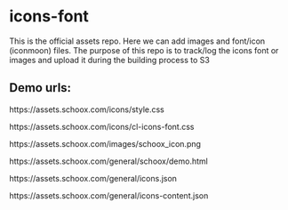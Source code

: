 # icons-font

This is the official assets repo. Here we can add images and font/icon (iconmoon) files. The purpose of this repo is to track/log the icons font or images and upload it during the building process to S3

Demo urls: 
-------------

<p>https://assets.schoox.com/icons/style.css</p>
<p>https://assets.schoox.com/icons/cl-icons-font.css</p>
<p>https://assets.schoox.com/images/schoox_icon.png</p>
<p>https://assets.schoox.com/general/schoox/demo.html</p>
<p>https://assets.schoox.com/general/icons.json</p>
<p>https://assets.schoox.com/general/icons-content.json</p>
